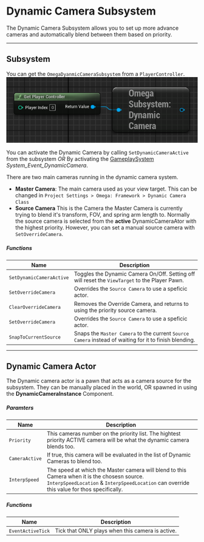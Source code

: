 # Dynamic Camera Subsystem
The Dynamic Camera Subsystem allows you to set up more advance cameras and automatically blend between them based on priority.

____
## Subsystem
You can get the `OmegaDyanmicCameraSubsystem` from a `PlayerController`. 
![alt text](../../images/functions/sub_cam/f_Sub-Cam_GetSub.png)

You can activate the Dynamic Camera by calling `SetDynamicCameraActive` from the subsystem *OR* By activating the [GameplaySystem](../gameplay_systems.md) *System_Event_DynamicCamera*.

There are two main cameras running in the dynamic camera system.
* **Master Camera**: The main camera used as your view target. This can be changed in `Project Settings > Omega: Framework > Dynamic Camera Class`
* **Source Camera** This is the Camera the Master Camera is currently trying to blend it's transform, FOV, and spring arm length to. Normally the source camera is selected from the **active** DynamicCameraAtor with the highest priority. However, you can set a manual source camera with `SetOverrideCamera`.



##### Functions

| Name | Description |
|-|-|
| `SetDynamicCameraActive` | Toggles the Dynamic Camera On/Off. Setting off will reset the `ViewTarget` to the Player Pawn.
| `SetOverrideCamera` | Overrides the `Source Camera` to use a speficic actor.
| `ClearOverrideCamera` | Removes the Override Camera, and returns to using the priority source camera.
| `SetOverrideCamera` | Overrides the `Source Camera` to use a speficic actor.
| `SnapToCurrentSource` | Snaps the `Master Camera` to the current `Source Camera` instead of waiting for it to finish blending.


____
## Dynamic Camera Actor

The Dynamic camera actor is a pawn that acts as a camera source for the subsystem. They can be manually placed in the world, OR spawned in using the **DynamicCameraInstance** Component.

##### Paramters
| Name | Description |
|-|-|
| `Priority` | This cameras number on the priority list. The hightest priority ACTIVE camera will be what the dynamic camera blends too.
| `CameraActive` | If true, this camera will be evaluated in the list of Dynamic Cameras to blend too.
| `InterpSpeed` | The speed at which the Master camera will blend to this Camera when it is the chosesn source. `InterpSpeedLocation` & `InterpSpeedLocation` can override this value for thos specifically.

##### Functions

| Name | Description |
|-|-|
| `EventActiveTick` | Tick that ONLY plays when this camera is active.